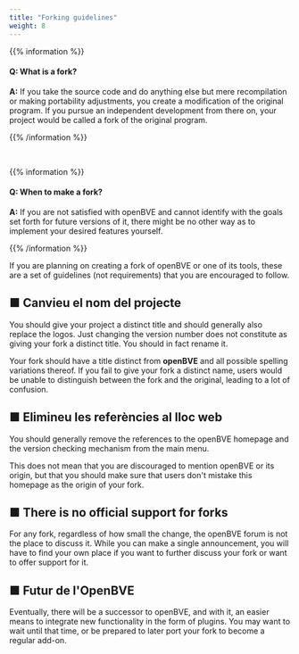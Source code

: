 ```yaml
---
title: "Forking guidelines"
weight: 8
---
```

{{% information %}}

#### Q: What is a fork?

**A:** If you take the source code and do anything else but mere recompilation or making portability adjustments, you create a modification of the original program. If you pursue an independent development from there on, your project would be called a fork of the original program.

{{% /information %}}

<br/>

{{% information %}}

#### Q: When to make a fork?

**A:** If you are not satisfied with openBVE and cannot identify with the goals set forth for future versions of it, there might be no other way as to implement your desired features yourself.

{{% /information %}}


If you are planning on creating a fork of openBVE or one of its tools, these are a set of guidelines (not requirements) that you are encouraged to follow.

## ■ Canvieu el nom del projecte

You should give your project a distinct title and should generally also replace the logos. Just changing the version number does not constitute as giving your fork a distinct title. You should in fact rename it.

Your fork should have a title distinct from **openBVE** and all possible spelling variations thereof. If you fail to give your fork a distinct name, users would be unable to distinguish between the fork and the original, leading to a lot of confusion.

## ■ Elimineu les referències al lloc web

You should generally remove the references to the openBVE homepage and the version checking mechanism from the main menu.

This does not mean that you are discouraged to mention openBVE or its origin, but that you should make sure that users don't mistake this homepage as the origin of your fork.

## ■ There is no official support for forks

For any fork, regardless of how small the change, the openBVE forum is not the place to discuss it. While you can make a single announcement, you will have to find your own place if you want to further discuss your fork or want to offer support for it.

## ■ Futur de l'OpenBVE

Eventually, there will be a successor to openBVE, and with it, an easier means to integrate new functionality in the form of plugins. You may want to wait until that time, or be prepared to later port your fork to become a regular add-on.